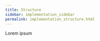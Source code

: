 ```yaml
---
title: Structure
sidebar: implementation_sidebar
permalink: implementation_structure.html
---
```


Lorem ipsum
